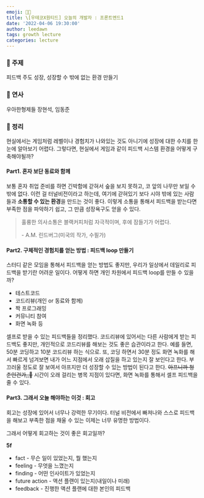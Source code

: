 ```yaml
---
emoji: 👩‍💻
title: \[우테코X원티드] 오늘의 개발자 : 프론트엔드1
date: '2022-04-06 19:30:00'
author: leedawn
tags: growth lecture
categories: lecture
---
```


### 🌱 주제

피드백 주도 성장, 성장할 수 밖에 없는 환경 만들기

### 📢 연사

우아한형제들 장현석, 임동준

### 🍯 정리

현실에서는 게임처럼 레벨이나 경험치가 나와있는 것도 아니기에 성장에 대한 수치를 한 눈에 알아보기 어렵다.
그렇다면, 현실에서 게임과 같이 피드백 시스템 환경을 어떻게 구축해야될까?

#### Part1. 혼자 보단 동료와 함께

보통 혼자 취업 준비를 하면 긴박함에 갇혀서 숲을 보지 못하고, 코 앞의 나무만 보일 수 밖에 없다. 이런 걸 터널비전이라고 하는데, 여기에 갇혀있기 보다 시야 밖에 있는 사람들과 **소통할 수 있는 환경**을 만드는 것이 좋다. 이렇게 소통을 통해서 피드백을 받는다면 부족한 점을 파악하기 쉽고, 그 만큼 성장욕구도 얻을 수 있다.

> 훌륭한 의사소통은 블랙커피처럼 자극적이며, 후에 잠들기가 어렵다.
>
> \- A.M. 린드버그(미국의 작가, 수필가)

#### Part2. 구체적인 경험치를 얻는 방법 : 피드백 loop 만들기

스터디 같은 모임을 통해서 피드백을 얻는 방법도 좋지만, 우리가 일상에서 데일리로 피드백을 받기란 어려운 일이다. 어떻게 하면 개인 차원에서 피드백 loop를 만들 수 있을까?

- 테스트코드
- 코드리뷰(개인 or 동료와 함께)
- 짝 프로그래밍
- 커뮤니티 참여
- 화면 녹화 등

셀프로 받을 수 있는 피드백들을 정리했다. 코드리뷰에 있어서는 다른 사람에게 받는 피드백도 좋지만, 개인적으로 코드리뷰를 해보는 것도 좋은 습관이라고 한다. 예를 들면, 50분 코딩하고 10분 코드리뷰 하는 식으로. 또, 코딩 하면서 30분 정도 화면 녹화를 해서 빠르게 넘겨보면 내가 어느 지점에서 오래 삽질을 하고 있는지 잘 보인다고 한다. 부끄러울 정도로 잘 보여서 아프지만 더 성장할 수 있는 방법이 된다고 한다. ~~아프니까 청춘인건가,,🥲~~ 시간이 오래 걸리는 병목 지점이 있다면, 화면 녹화를 통해서 셀프 피드백을 줄 수 있다.

#### Part3. 그래서 오늘 해야하는 이것 : 회고

회고는 성장에 있어서 너무나 강력한 무기이다. 터널 비전에서 빠져나와 스스로 피드백을 해보고 부족한 점을 채울 수 있는 이제는 너무 유명한 방법이다.

그래서 어떻게 회고하는 것이 좋은 회고일까?

**5f**

- fact - 무슨 일이 있었는지, 뭘 했는지
- feeling - 무엇을 느꼈는지
- finding - 어떤 인사이트가 있었는지
- future action - 액션 플랜이 있는지(내일이나 미래)
- feedback - 진행한 액션 플랜에 대한 본인의 피드백
